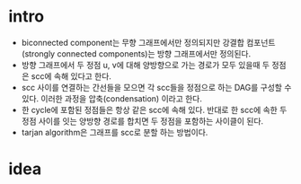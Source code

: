 # intro

  - biconnected component는 무향 그래프에서만 정의되지만
    강결합 컴포넌트(strongly connected components)는
    방향 그래프에서만 정의된다.
  - 방향 그래프에서 두 정점 u, v에 대해 양방향으로 가는 경로가
    모두 있을때 두 정점은 scc에 속해 있다고 한다.
  - scc 사이를 연결하는 간선들을 모으면 각 scc들을 정점으로 하는
    DAG를 구성할 수 있다. 이러한 과정을 압축(condensation)
    이라고 한다.
  - 한 cycle에 포함된 정점들은 항상 같은 scc에 속해 있다. 반대로
    한 scc에 속한 두 정점 사이를 잇는 양방향 경로를 합치면 두 정점을
    포함하는 사이클이 된다.
  - tarjan algorithm은 그래프를 scc로 분할 하는 방법이다.

# idea